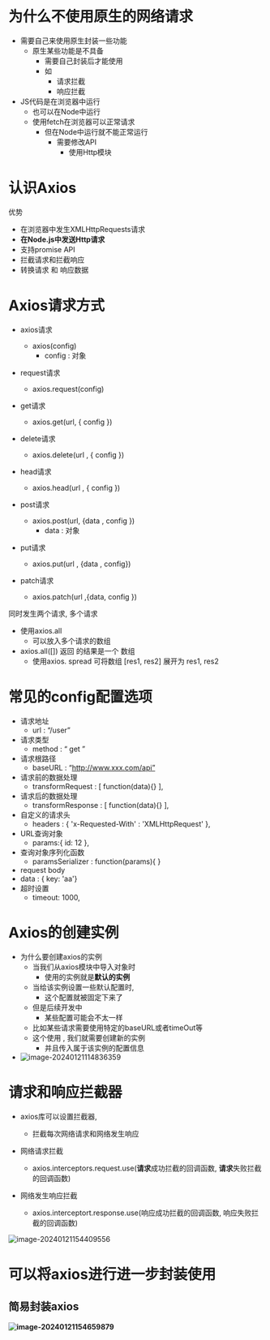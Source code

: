# 为什么不使用原生的网络请求

- 需要自己来使用原生封装一些功能
  - 原生某些功能是不具备
    - 需要自己封装后才能使用
    - 如
      - 请求拦截
      - 响应拦截
- JS代码是在浏览器中运行
  - 也可以在Node中运行
  - 使用fetch在浏览器可以正常请求
    - 但在Node中运行就不能正常运行
      - 需要修改API
        - 使用Http模块



# 认识Axios

优势

- 在浏览器中发生XMLHttpRequests请求
- **在Node.js中发送Http请求**
- 支持promise API
- 拦截请求和拦截响应
- 转换请求 和 响应数据



# Axios请求方式

- axios请求
  - axios(config)
    - config : 对象

- request请求
  - axios.request(config)
- get请求
  - axios.get(url, { config })
- delete请求
  - axios.delete(url , { config })
- head请求
  - axios.head(url , { config })
- post请求
  - axios.post(url, {data , config })
    - data  : 对象
- put请求
  - axios.put(url , {data , config})
- patch请求
  - axios.patch(url ,{data,  config })

同时发生两个请求, 多个请求

- 使用axios.all
  - 可以放入多个请求的数组 
- axios.all([]) 返回 的结果是一个 数组
  - 使用axios. spread 可将数组  [res1, res2] 展开为 res1, res2



# 常见的config配置选项

- 请求地址
  - url :  “/user”
- 请求类型
  - method : “ get ”
- 请求根路径
  - baseURL : “http://www.xxx.com/api”
- 请求前的数据处理
  - transformRequest : [ function(data){} ],
- 请求后的数据处理
  - transformResponse : [ function(data){} ],
- 自定义的请求头
  -  headers : { 'x-Requested-With' : 'XMLHttpRequest' },
- URL查询对象
  - params:{ id: 12 },
- 查询对象序列化函数
  - paramsSerializer : function(params){ }
-  request body
  - data : { key: 'aa'}
- 超时设置
  - timeout: 1000,



# Axios的创建实例

- 为什么要创建axios的实例
  - 当我们从axios模块中导入对象时
    - 使用的实例就是**默认的实例**
  - 当给该实例设置一些默认配置时, 
    - 这个配置就被固定下来了
  - 但是后续开发中
    - 某些配置可能会不太一样
  - 比如某些请求需要使用特定的baseURL或者timeOut等
  - 这个使用 , 我们就需要创建新的实例
    - 并且传入属于该实例的配置信息
- ![image-20240121114836359](C:\Users\Administrator\AppData\Roaming\Typora\typora-user-images\image-20240121114836359.png)



# 请求和响应拦截器

- axios库可以设置拦截器, 
  - 拦截每次网络请求和网络发生响应

- 网络请求拦截
  - axios.interceptors.request.use(**请求**成功拦截的回调函数, **请求**失败拦截的回调函数)
- 网络发生响应拦截
  - axios.interceptort.response.use(响应成功拦截的回调函数,  响应失败拦截的回调函数)

![image-20240121154409556](C:\Users\Administrator\AppData\Roaming\Typora\typora-user-images\image-20240121154409556.png)



# 可以将axios进行进一步封装使用

## 简易封装axios

**![image-20240121154659879](C:\Users\Administrator\AppData\Roaming\Typora\typora-user-images\image-20240121154659879.png)**